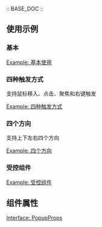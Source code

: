 :: BASE_DOC ::

## 使用示例

### 基本

[Example: 基本使用](./_example/BasicUsageExample.jsx)

### 四种触发方式

支持鼠标移入、点击、聚焦和右键触发

[Example: 四种触发方式](./_example/TriggersExample.jsx)

### 四个方向

支持上下左右四个方向

[Example: 四个方向](./_example/PlacementsExample.jsx)

### 受控组件

[Example: 受控组件](./_example/ControlledExample.jsx)

## 组件属性

[Interface: PopupProps](./Popup.tsx)
